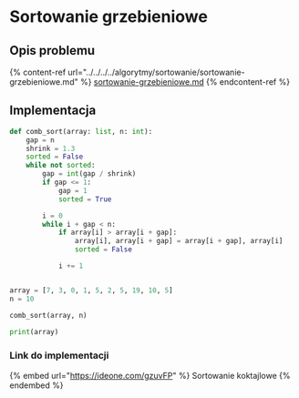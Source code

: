 # Sortowanie grzebieniowe

## Opis problemu

{% content-ref url="../../../../algorytmy/sortowanie/sortowanie-grzebieniowe.md" %}
[sortowanie-grzebieniowe.md](../../../../algorytmy/sortowanie/sortowanie-grzebieniowe.md)
{% endcontent-ref %}

## Implementacja

```python
def comb_sort(array: list, n: int):
    gap = n
    shrink = 1.3
    sorted = False
    while not sorted:
        gap = int(gap / shrink)
        if gap <= 1:
            gap = 1
            sorted = True

        i = 0
        while i + gap < n:
            if array[i] > array[i + gap]:
                array[i], array[i + gap] = array[i + gap], array[i]
                sorted = False

            i += 1


array = [7, 3, 0, 1, 5, 2, 5, 19, 10, 5]
n = 10

comb_sort(array, n)
    
print(array)
```

### Link do implementacji

{% embed url="https://ideone.com/gzuvFP" %}
Sortowanie koktajlowe
{% endembed %}